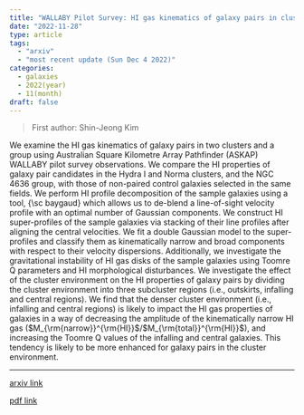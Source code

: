```yaml
---
title: "WALLABY Pilot Survey: HI gas kinematics of galaxy pairs in cluster environment"
date: "2022-11-28"
type: article
tags:
  - "arxiv"
  - "most recent update (Sun Dec 4 2022)"
categories:
  - galaxies
  - 2022(year)
  - 11(month)
draft: false
---
```


> First author: Shin-Jeong Kim

 We examine the HI gas kinematics of galaxy pairs in two clusters and a group
using Australian Square Kilometre Array Pathfinder (ASKAP) WALLABY pilot survey
observations. We compare the HI properties of galaxy pair candidates in the
Hydra I and Norma clusters, and the NGC 4636 group, with those of non-paired
control galaxies selected in the same fields. We perform HI profile
decomposition of the sample galaxies using a tool, {\sc baygaud} which allows
us to de-blend a line-of-sight velocity profile with an optimal number of
Gaussian components. We construct HI super-profiles of the sample galaxies via
stacking of their line profiles after aligning the central velocities. We fit a
double Gaussian model to the super-profiles and classify them as kinematically
narrow and broad components with respect to their velocity dispersions.
Additionally, we investigate the gravitational instability of HI gas disks of
the sample galaxies using Toomre Q parameters and HI morphological
disturbances. We investigate the effect of the cluster environment on the HI
properties of galaxy pairs by dividing the cluster environment into three
subcluster regions (i.e., outskirts, infalling and central regions). We find
that the denser cluster environment (i.e., infalling and central regions) is
likely to impact the HI gas properties of galaxies in a way of decreasing the
amplitude of the kinematically narrow HI gas
($M_{\rm{narrow}}^{\rm{HI}}$/$M_{\rm{total}}^{\rm{HI}}$), and increasing the
Toomre Q values of the infalling and central galaxies. This tendency is likely
to be more enhanced for galaxy pairs in the cluster environment.

---
[arxiv link](http://arxiv.org/abs/2211.15123v1)

[pdf link](http://arxiv.org/pdf/2211.15123v1)